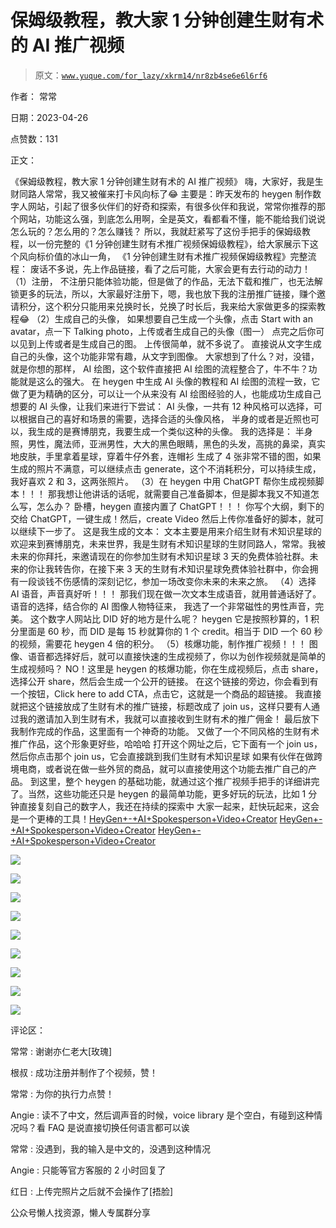 # 保姆级教程，教大家 1 分钟创建生财有术的 AI 推广视频

> 原文：[`www.yuque.com/for_lazy/xkrm14/nr8zb4se6e6l6rf6`](https://www.yuque.com/for_lazy/xkrm14/nr8zb4se6e6l6rf6)



作者： 常常



日期：2023-04-26



点赞数：131



正文：



《保姆级教程，教大家 1 分钟创建生财有术的 AI 推广视频》 嗨，大家好，我是生财同路人常常，我又被催来打卡风向标了😂 主要是：昨天发布的 heygen 制作数字人网站，引起了很多伙伴们的好奇和探索，有很多伙伴和我说，常常你推荐的那个网站，功能这么强，到底怎么用啊，全是英文，看都看不懂，能不能给我们说说怎么玩的？怎么用的？怎么赚钱？ 所以，我就赶紧写了这份手把手的保姆级教程，以一份完整的《1 分钟创建生财有术推广视频保姆级教程》，给大家展示下这个风向标价值的冰山一角， 《1 分钟创建生财有术推广视频保姆级教程》完整流程： 废话不多说，先上作品链接，看了之后可能，大家会更有去行动的动力！ （1）注册， 不注册只能体验功能，但是做了的作品，无法下载和推广，也无法解锁更多的玩法，所以，大家最好注册下，嗯，我也放下我的注册推广链接，赚个邀请积分，这个积分只能用来兑换时长，兑换了时长后，我来给大家做更多的探索教程😂 （2）生成自己的头像， 如果想要自己生成一个头像，点击 Start with an avatar，点一下 Talking photo，上传或者生成自己的头像（图一） 点完之后你可以见到上传或者是生成自己的图。 上传很简单，就不多说了。 直接说从文字生成自己的头像，这个功能非常有趣，从文字到图像。 大家想到了什么？对，没错，就是你想的那样， AI 绘图，这个软件直接把 AI 绘图的流程整合了，牛不牛？功能就是这么的强大。 在 heygen 中生成 AI 头像的教程和 AI 绘图的流程一致，它做了更为精确的区分，可以让一个从来没有 AI 绘图经验的人，也能成功生成自己想要的 AI 头像，让我们来进行下尝试： AI 头像，一共有 12 种风格可以选择，可以根据自己的喜好和场景的需要，选择合适的头像风格， 半身的或者是近照也可以，我生成的是赛博朋克，我要生成一个类似这种的头像。 我的选择是： 半身照，男性，魔法师，亚洲男性，大大的黑色眼睛，黑色的头发，高挑的鼻梁，真实地皮肤，手里拿着星球，穿着牛仔外套，连帽衫 生成了 4 张非常不错的图，如果生成的照片不满意，可以继续点击 generate，这个不消耗积分，可以持续生成，我好喜欢 2 和 3，这两张照片。 （3）在 heygen 中用 ChatGPT 帮你生成视频脚本！！！ 那我想让他讲话的话呢，就需要自己准备脚本，但是脚本我又不知道怎么写，怎么办？ 卧槽，heygen 直接内置了 ChatGPT！！！ 你写个大纲，剩下的交给 ChatGPT，一键生成！然后，create Video 然后上传你准备好的脚本，就可以继续下一步了。 这是我生成的文本： 文本主要是用来介绍生财有术知识星球的 欢迎来到赛博朋克，未来世界，我是生财有术知识星球的生财同路人，常常。我被未来的你拜托，来邀请现在的你参加生财有术知识星球 3 天的免费体验社群。未来的你让我转告你，在接下来 3 天的生财有术知识星球免费体验社群中，你会拥有一段谈钱不伤感情的深刻记忆，参加一场改变你未来的未来之旅。 （4）选择 AI 语音，声音真好听！！！ 那我们现在做一次文本生成语音，就用普通话好了。语音的选择，结合你的 AI 图像人物特征来， 我选了一个非常磁性的男性声音，完美。 这个数字人网站比 DID 好的地方是什么呢？ heygen 它是按照秒算的，1 积分里面是 60 秒，而 DID 是每 15 秒就算你的 1 个 credit。相当于 DID 一个 60 秒的视频，需要花 heygen 4 倍的积分。 （5）核爆功能，制作推广视频！！！ 图像、语音都选择好后，就可以直接快速的生成视频了，你以为创作视频就是简单的生成视频吗？ NO！这里是 heygen 的核爆功能，你在生成视频后，点击 share，选择公开 share，然后会生成一个公开的链接。 在这个链接的旁边，你会看到有一个按钮，Click here to add CTA，点击它，这就是一个商品的超链接。 我直接就把这个链接放成了生财有术的推广链接，标题改成了 join us，这样只要有人通过我的邀请加入到生财有术，我就可以直接收到生财有术的推广佣金！ 最后放下我制作完成的作品，这里面有一个神奇的功能。 又做了一个不同风格的生财有术推广作品，这个形象更好些，哈哈哈 打开这个网址之后，它下面有一个 join us，然后你点击那个 join us，它会直接跳到我们生财有术知识星球 如果有伙伴在做跨境电商，或者说在做一些外贸的商品，就可以直接使用这个功能去推广自己的产品。 到这里，整个 heygen 的基础功能，就通过这个推广视频手把手的详细讲完了。当然，这些功能还只是 heygen 的最简单功能，更多好玩的玩法，比如 1 分钟直接复刻自己的数字人，我还在持续的探索中 大家一起来，赶快玩起来，这会是一个更棒的工具！[HeyGen+-+AI+Spokesperson+Video+Creator](https://app.heygen.com/share/9e73810f0f914d6b89fd2f3f1fc29b8d) [HeyGen+-+AI+Spokesperson+Video+Creator](https://app.heygen.com/share/9e73810f0f914d6b89fd2f3f1fc29b8d) [HeyGen+-+AI+Spokesperson+Video+Creator](https://app.heygen.com/share/e39cb1a1de20417ba575951583b6129d)



![](img/660ec964e4c46a0de79de00c4984e945.png)



![](img/83f19372cd80dede193156d5e8660d2a.png)  

![](img/21e65a257b029188901a8b31f1f1bfce.png)



![](img/9612960a9824755ebd36ed8a6e7af838.png)



![](img/e903cc412f282a3f40ee02e1922a4517.png)



![](img/d4a234ae2973ae0e3937e4f26dd05283.png)



![](img/23c6c862f76f668241da141896bd244a.png)



![](img/cdea10dacecc37b8c6a5db7418a77ea3.png)



![](img/62257eeb353e34d03d7b04cbd757fc4d.png)



评论区：



常常 : 谢谢亦仁老大[玫瑰]



根叔 : 成功注册并制作了个视频，赞！



常常 : 为你的执行力点赞！



Angie : 读不了中文，然后调声音的时候，voice library 是个空白，有碰到这种情况吗？看 FAQ 是说直接切换任何语言都可以诶



常常 : 没遇到，我的输入是中文的，没遇到这种情况



Angie : 只能等官方客服的 2 小时回复了



红日 : 上传完照片之后就不会操作了[捂脸]



公众号懒人找资源，懒人专属群分享

</ne-p>